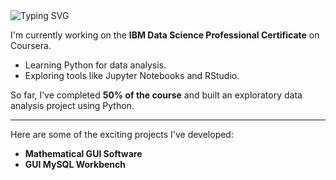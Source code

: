<img src="https://readme-typing-svg.herokuapp.com?font=Roboto&color=FF00FF&size=18&vCenter=true&height=16&lines=Salam,+I+am+Ahmad;I+love+to+play+Basketball;I+want+to+become+a+Sports+Analyst" alt="Typing SVG" />

I'm currently working on the **IBM Data Science Professional Certificate** on Coursera.  
- Learning Python for data analysis.  
- Exploring tools like Jupyter Notebooks and RStudio.    

So far, I’ve completed **50% of the course** and built an exploratory data analysis project using Python. 

-----

Here are some of the exciting projects I've developed:

- **Mathematical GUI Software**  
- **GUI MySQL Workbench**  
